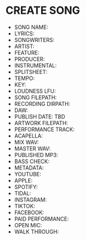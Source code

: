 # CREATE SONG

- SONG NAME:
- LYRICS:
- SONGWRITERS:
- ARTIST:
- FEATURE:
- PRODUCER:
- INSTRUMENTAL:
- SPLITSHEET:
- TEMPO:
- KEY:
- LOUDNESS LFU:
- SONG FILEPATH: 
- RECORDING DIRPATH:
- DAW:
- PUBLISH DATE: TBD
- ARTWORK FILEPATH:
- PERFORMANCE TRACK:
- ACAPELLA:
- MIX WAV:
- MASTER WAV:
- PUBLISHED MP3:
- BASS CHECK:
- METADATA:
- YOUTUBE:
- APPLE:
- SPOTIFY:
- TIDAL:
- INSTAGRAM:
- TIKTOK:
- FACEBOOK:
- PAID PERFORMANCE:
- OPEN MIC:
- WALK THROUGH:
